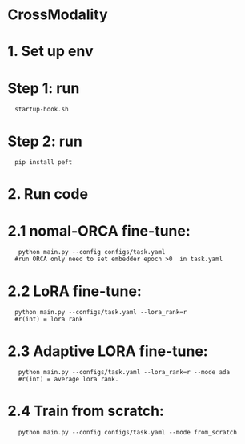 # CrossModality
# 1. Set up env 
#   Step 1: run  
      startup-hook.sh
#   Step 2: run 
      pip install peft
# 2. Run code
#  2.1 nomal-ORCA fine-tune: 
       python main.py --config configs/task.yaml   
      #run ORCA only need to set embedder epoch >0  in task.yaml
#  2.2 LoRA fine-tune:  
      python main.py --configs/task.yaml --lora_rank=r 
      #r(int) = lora rank
#  2.3 Adaptive LORA fine-tune: 
       python main.py --configs/task.yaml --lora_rank=r --mode ada
       #r(int) = average lora rank.     
#  2.4 Train from scratch: 
       python main.py --config configs/task.yaml --mode from_scratch 